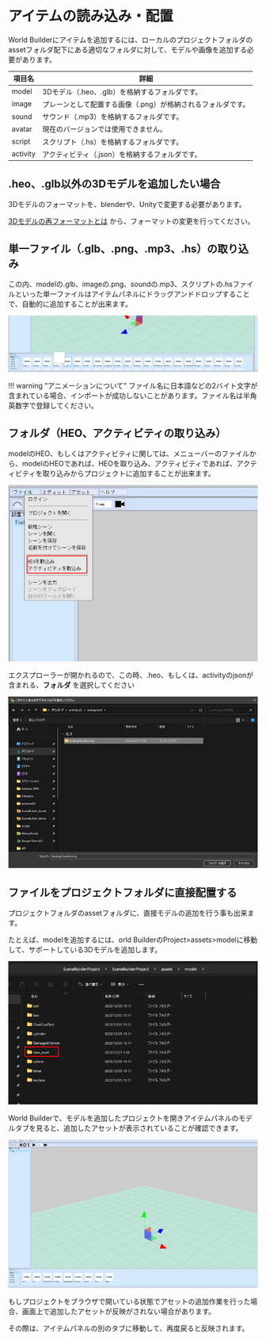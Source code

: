 # アイテムの読み込み・配置

World Builderにアイテムを追加するには、ローカルのプロジェクトフォルダのassetフォルダ配下にある適切なフォルダに対して、モデルや画像を追加する必要があります。

| 項目名 | 詳細 |
|----|----|
| model | 3Dモデル（.heo、.glb）を格納するフォルダです。|
| image | プレーンとして配置する画像（.png）が格納されるフォルダです。|
| sound | サウンド（.mp3）を格納するフォルダです。|
| avatar | 現在のバージョンでは使用できません。|
| script | スクリプト（.hs）を格納するフォルダです。 |
| activity| アクティビティ（.json）を格納するフォルダです。 |

## .heo、.glb以外の3Dモデルを追加したい場合
3Dモデルのフォーマットを、blenderや、Unityで変更する必要があります。

[3Dモデルの再フォーマットとは](Reformatting3DModels/WhatIsReformatting3DModels.ja.md) から、フォーマットの変更を行ってください。


## 単一ファイル（.glb、.png、.mp3、.hs）の取り込み
この内、modelの.glb、imageの.png、soundの.mp3、スクリプトの.hsファイルといった単一ファイルはアイテムパネルにドラッグアンドドロップすることで、自動的に追加することが出来ます。

![ImportItems_1](img/ImportItems_1.jpg)

!!! warning "アニメーションについて"
    ファイル名に日本語などの2バイト文字が含まれている場合、インポートが成功しないことがあります。ファイル名は半角英数字で登録してください。

## フォルダ（HEO、アクティビティの取り込み）
modelのHEO、もしくはアクティビティに関しては、メニューバーのファイルから、modelのHEOであれば、HEOを取り込み、アクティビティであれば、アクティビティを取り込みからプロジェクトに追加することが出来ます。

![ImportItems_2](img/ImportItems_2.jpg)

エクスプローラーが開かれるので、この時、.heo、もしくは、activityのjsonが含まれる、**フォルダ** を選択してください

![ImportItems_3](img/ImportItems_3.jpg)

## ファイルをプロジェクトフォルダに直接配置する

プロジェクトフォルダのassetフォルダに、直接モデルの追加を行う事も出来ます。

たとえば、modelを追加するには、orld BuilderのProject>assets>modelに移動して、サポートしている3Dモデルを追加します。

![ImportItems_4](img/ImportItems_4.jpg)

World Builderで、モデルを追加したプロジェクトを開きアイテムパネルのモデルタブを見ると、追加したアセットが表示されていることが確認できます。

![ImportItems_5](img/ImportItems_5.jpg)

もしプロジェクトをブラウザで開いている状態でアセットの追加作業を行った場合、画面上で追加したアセットが反映がされない場合があります。

その際は、アイテムパネルの別のタブに移動して、再度戻ると反映されます。

